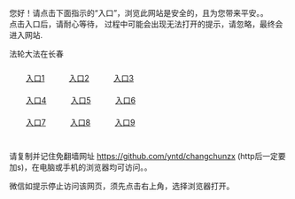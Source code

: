 您好！请点击下面指示的“入口”，浏览此网站是安全的，且为您带来平安。。 <br/>
点击入口后，请耐心等待， 过程中可能会出现无法打开的提示，请忽略，最终会进入网站. </br>

法轮大法在长春<br/>
<div style="padding:10px"><a style="margin:20px" target="_blank" href="https://d22w588gk59k08.cloudfront.net/2Qpsp?wmokdk" id="ccLink1" rel="nofollow">入口1</a> <a target="_blank" style="margin:20px" href="https://d1kzwuzc4t9n1d.cloudfront.net/2Qpsp?abpbpsfc" id="ccLink2" rel="nofollow">入口2</a> <a style="margin:20px" target="_blank" href="https://d3bkdoj4ntqjvy.cloudfront.net/2Qpsp?veqkocm" id="ccLink3" rel="nofollow">入口3</a></div>

<div style="padding:10px" ><a style="margin:20px" target="_blank" href="https://d22w588gk59k08.cloudfront.net/2Qpsp?wmokdk" id="ccLink4" rel="nofollow">入口4</a> <a style="margin:20px" href="https://d1kzwuzc4t9n1d.cloudfront.net/2Qpsp?abpbpsfc" target="_blank" id="ccLink5" rel="nofollow">入口5</a> <a style="margin:20px" href="https://d3bkdoj4ntqjvy.cloudfront.net/2Qpsp?veqkocm" target="_blank" id="ccLink6" rel="nofollow">入口6</a></div>

<div style="padding:10px"><a style="margin:20px" target="_blank" href="https://d22w588gk59k08.cloudfront.net/2Qpsp?wmokdk" id="ccLink7" rel="nofollow">入口7</a> <a style="margin:20px" href="https://d1kzwuzc4t9n1d.cloudfront.net/2Qpsp?abpbpsfc" target="_blank" id="ccLink8" rel="nofollow">入口8</a> <a style="margin:20px" target="_blank" href="https://d3bkdoj4ntqjvy.cloudfront.net/2Qpsp?veqkocm" id="ccLink9" rel="nofollow">入口9</a></div>

<br/>



请复制并记住免翻墙网址 https://github.com/yntd/changchunzx (http后一定要加s)，在电脑或手机的浏览器均可访问。。<br/>

微信如提示停止访问该网页，须先点击右上角，选择浏览器打开。
